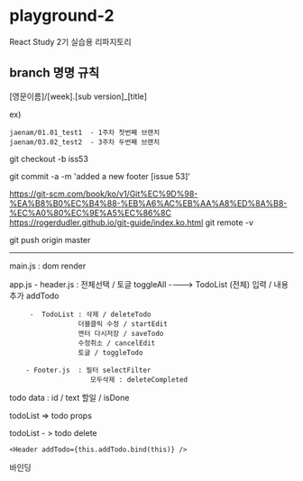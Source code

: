 # playground-2

React Study 2기 실습용 리파지토리

## branch 명명 규칙

[영문이름]/[week].[sub version]_[title]

ex)
```
jaenam/01.01_test1  - 1주차 첫번째 브랜치
jaenam/03.02_test2  - 3주차 두번째 브랜치
```

git checkout -b iss53

git commit -a -m 'added a new footer [issue 53]'


https://git-scm.com/book/ko/v1/Git%EC%9D%98-%EA%B8%B0%EC%B4%88-%EB%A6%AC%EB%AA%A8%ED%8A%B8-%EC%A0%80%EC%9E%A5%EC%86%8C
 https://rogerdudler.github.io/git-guide/index.ko.html
 git remote -v

 git push origin master


------------------------------
main.js :  dom render

app.js - header.js  :  전체선택 / 토글 toggleAll ----> TodoList (전체)
						입력 / 내용추가 addTodo 

		 -  TodoList : 삭제 / deleteTodo
	 			  	 더블클릭 수정 / startEdit 
	 			  	 엔터 다시저장 / saveTodo
	 			  	 수정취소 / cancelEdit 
	 			  	 토글 / toggleTodo

		- Footer.js  : 필터 selectFilter
						모두삭제 : deleteCompleted  	



todo data  : id  / text 할일  / isDone 

todoList => todo
		props




todoList - > 
todo delete 



	<Header addTodo={this.addTodo.bind(this)} />
바인딩


